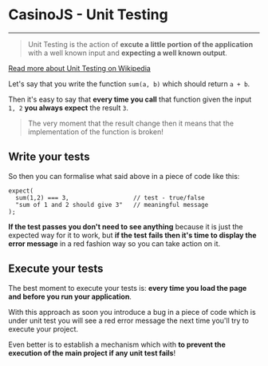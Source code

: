 # CasinoJS - Unit Testing
-------------------------

> Unit Testing is the action of **excute a little portion of 
> the application** with a well known input and 
> **expecting a well known output**.

[Read more about Unit Testing on Wikipedia](http://en.wikipedia.org/wiki/Unit_testing)

Let's say that you write the function `sum(a, b)` which should return `a + b`.

Then it's easy to say that **every time you call** that function given the input `1, 2` **you always expect** the result `3`.

> The very moment that the result change then it means 
> that the implementation of the function is broken!

## Write your tests


So then you can formalise what said above in a piece of code like this:

    expect(
      sum(1,2) === 3,                  // test - true/false
      "sum of 1 and 2 should give 3"   // meaningful message
    );
    
**If the test passes you don't need to see anything** because it is just the expected way for it to work, but **if the test fails then it's time to display the error message** in a red fashion way so you can take action on it.

## Execute your tests

The best moment to execute your tests is: **every time you load the page and before you run your application**.

With this approach as soon you introduce a bug in a piece of code which is under unit test you will see a red error message the next time you'll try to execute your project.

Even better is to establish a mechanism which with **to prevent the execution of the main project if any unit test fails**!